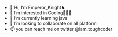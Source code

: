 - 👋 Hi, I’m Emperor_Knight♞
- 👀 I’m interested in Coding👨🏻‍💻
- 🌱 I’m currently learning java
- 💞️ I’m looking to collaborate on all platform
- 📫 you can reach me on twitter @iam_toughcoder

